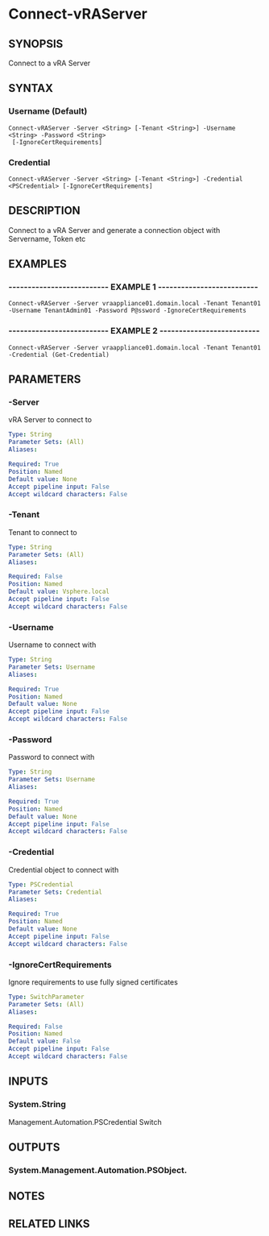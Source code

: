 # Connect-vRAServer

## SYNOPSIS
Connect to a vRA Server

## SYNTAX

### Username (Default)
```
Connect-vRAServer -Server <String> [-Tenant <String>] -Username <String> -Password <String>
 [-IgnoreCertRequirements]
```

### Credential
```
Connect-vRAServer -Server <String> [-Tenant <String>] -Credential <PSCredential> [-IgnoreCertRequirements]
```

## DESCRIPTION
Connect to a vRA Server and generate a connection object with Servername, Token etc

## EXAMPLES

### -------------------------- EXAMPLE 1 --------------------------
```
Connect-vRAServer -Server vraappliance01.domain.local -Tenant Tenant01 -Username TenantAdmin01 -Password P@ssword -IgnoreCertRequirements
```

### -------------------------- EXAMPLE 2 --------------------------
```
Connect-vRAServer -Server vraappliance01.domain.local -Tenant Tenant01 -Credential (Get-Credential)
```

## PARAMETERS

### -Server
vRA Server to connect to

```yaml
Type: String
Parameter Sets: (All)
Aliases: 

Required: True
Position: Named
Default value: None
Accept pipeline input: False
Accept wildcard characters: False
```

### -Tenant
Tenant to connect to

```yaml
Type: String
Parameter Sets: (All)
Aliases: 

Required: False
Position: Named
Default value: Vsphere.local
Accept pipeline input: False
Accept wildcard characters: False
```

### -Username
Username to connect with

```yaml
Type: String
Parameter Sets: Username
Aliases: 

Required: True
Position: Named
Default value: None
Accept pipeline input: False
Accept wildcard characters: False
```

### -Password
Password to connect with

```yaml
Type: String
Parameter Sets: Username
Aliases: 

Required: True
Position: Named
Default value: None
Accept pipeline input: False
Accept wildcard characters: False
```

### -Credential
Credential object to connect with

```yaml
Type: PSCredential
Parameter Sets: Credential
Aliases: 

Required: True
Position: Named
Default value: None
Accept pipeline input: False
Accept wildcard characters: False
```

### -IgnoreCertRequirements
Ignore requirements to use fully signed certificates

```yaml
Type: SwitchParameter
Parameter Sets: (All)
Aliases: 

Required: False
Position: Named
Default value: False
Accept pipeline input: False
Accept wildcard characters: False
```

## INPUTS

### System.String
Management.Automation.PSCredential
Switch

## OUTPUTS

### System.Management.Automation.PSObject.

## NOTES

## RELATED LINKS

